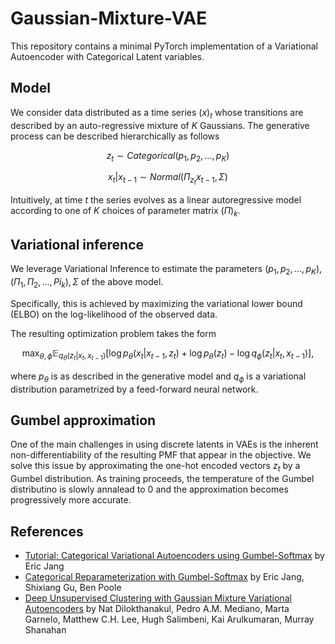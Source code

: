 # Gaussian-Mixture-VAE
This repository contains a minimal PyTorch implementation of a Variational Autoencoder with Categorical Latent variables.

## Model
We consider data distributed as a time series $(x)_t$ whose transitions are described by an auto-regressive mixture of $K$ Gaussians. The generative process can be described hierarchically as follows
```math 
z_t \sim Categorical(p_1, p_2, \dots, p_K)
```
```math 
x_t | x_{t-1} \sim Normal \left( \Pi_{z_t}x_{t-1}, \Sigma \right)
```
Intuitively, at time $t$ the series evolves as a linear autoregressive model according to one of $K$ choices of parameter matrix $(\Pi)_k$. 

## Variational inference
We leverage Variational Inference to estimate the parameters $(p_1, p_2, \dots, p_K), (\Pi_1, \Pi_2, \dots, Pi_k), \Sigma$ of the above model. 

Specifically, this is achieved by maximizing the variational lower bound (ELBO) on the log-likelihood of the observed data. 

The resulting optimization problem takes the form
```math 
\max_{\theta, \phi} \mathbb E_{q_{\theta}(z_t|x_t, x_{t-1})} \left[ \log p_{\theta}(x_t | x_{t-1}, z_t) + \log p_{\theta}(z_t) - \log q_{\phi} (z_t | x_t, x_{t-1}) \right],
```
where $p_{\theta}$ is as described in the generative model and $q_{\phi}$ is a variational distribution parametrized by a feed-forward neural network.

## Gumbel approximation
One of the main challenges in using discrete latents in VAEs is the inherent non-differentiability of the resulting PMF that appear in the objective. We solve this issue by approximating the one-hot encoded vectors $z_t$ by a Gumbel distribution. As training proceeds, the temperature of the Gumbel distributino is slowly annalead to 0 and the approximation becomes progressively more accurate. 

## References
* [Tutorial: Categorical Variational Autoencoders using Gumbel-Softmax](https://blog.evjang.com/2016/11/tutorial-categorical-variational.html) by Eric Jang
* [Categorical Reparameterization with Gumbel-Softmax](https://arxiv.org/abs/1611.01144) by Eric Jang, Shixiang Gu, Ben Poole
* [Deep Unsupervised Clustering with Gaussian Mixture Variational Autoencoders](https://arxiv.org/abs/1611.02648) by Nat Dilokthanakul, Pedro A.M. Mediano, Marta Garnelo, Matthew C.H. Lee, Hugh Salimbeni, Kai Arulkumaran, Murray Shanahan
